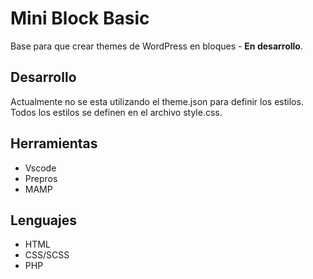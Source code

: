 # Mini Block Basic

Base para que crear themes de WordPress en bloques - **En desarrollo**.

## Desarrollo

Actualmente no se esta utilizando el theme.json para definir los estilos. Todos los estilos se definen en el archivo style.css.

## Herramientas

- Vscode
- Prepros
- MAMP

## Lenguajes

- HTML
- CSS/SCSS
- PHP

